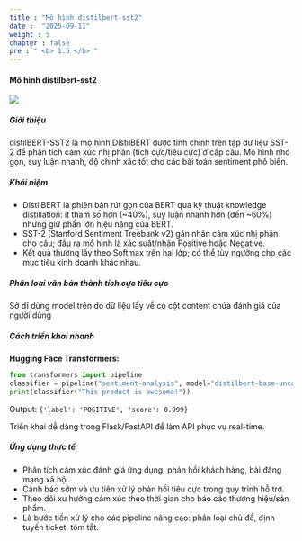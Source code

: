 ```yaml
---
title : "Mô hình distilbert-sst2"
date :  "2025-09-11" 
weight : 5
chapter : false
pre : " <b> 1.5 </b> "
---
```


#### Mô hình distilbert-sst2

![](https://www.mdpi.com/electronics/electronics-09-00483/article_deploy/html/images/electronics-09-00483-g001.png)

##### Giới thiệu
distilBERT-SST2 là mô hình DistilBERT được tinh chỉnh trên tập dữ liệu SST-2 để phân tích cảm xúc nhị phân (tích cực/tiêu cực) ở cấp câu. Mô hình nhỏ gọn, suy luận nhanh, độ chính xác tốt cho các bài toán sentiment phổ biến.

##### Khái niệm
- DistilBERT là phiên bản rút gọn của BERT qua kỹ thuật knowledge distillation: ít tham số hơn (~40%), suy luận nhanh hơn (đến ~60%) nhưng giữ phần lớn hiệu năng của BERT.
- SST-2 (Stanford Sentiment Treebank v2) gán nhãn cảm xúc nhị phân cho câu; đầu ra mô hình là xác suất/nhãn Positive hoặc Negative.
- Kết quả thường lấy theo Softmax trên hai lớp; có thể tùy ngưỡng cho các mục tiêu kinh doanh khác nhau.

##### Phân loại văn bản thành tích cực tiêu cực

Sở dĩ dùng model trên do dữ liệu lấy về có cột content chứa đánh giá của người dùng

##### Cách triển khai nhanh

**Hugging Face Transformers:**
```python
from transformers import pipeline
classifier = pipeline("sentiment-analysis", model="distilbert-base-uncased-finetuned-sst-2-english")
print(classifier("This product is awesome!"))
```

Output: ```{'label': 'POSITIVE', 'score': 0.999}```

Triển khai dễ dàng trong Flask/FastAPI để làm API phục vụ real-time.


##### Ứng dụng thực tế
- Phân tích cảm xúc đánh giá ứng dụng, phản hồi khách hàng, bài đăng mạng xã hội.
- Cảnh báo sớm và ưu tiên xử lý phản hồi tiêu cực trong quy trình hỗ trợ.
- Theo dõi xu hướng cảm xúc theo thời gian cho báo cáo thương hiệu/sản phẩm.
- Là bước tiền xử lý cho các pipeline nâng cao: phân loại chủ đề, định tuyến ticket, tóm tắt.
